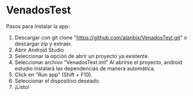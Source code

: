 # VenadosTest

Pasos para instalar la app:
1. Descargar con git clone "https://github.com/alanbix/VenadosTest.git" o descargar zip y extraer.
2. Abrir Android Studio
3. Seleccionar la opción de abrir un proyecto ya existente.
4. Seleccionar archivo "VenadosTest.iml" Al abrirse el proyecto, android estudio instalará las dependencias de manera automática.
5. Click en "Run app" (Shift + F10).
6. Seleccionar el dispositivo deseado.
7. ¡Listo!
